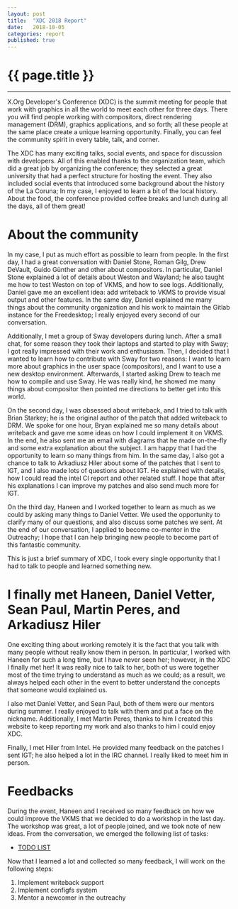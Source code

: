 ```yaml
---
layout: post
title:  "XDC 2018 Report"
date:   2018-10-05
categories: report
published: true
---
```


# {{ page.title }}
---

X.Org Developer's Conference (XDC) is the summit meeting for people that work
with graphics in all the world to meet each other for three days. There you
will  find people working with compositors, direct rendering management (DRM),
graphics applications, and so forth; all these people at the same place create
a unique learning opportunity. Finally, you can feel the community spirit in
every table, talk, and corner.

The XDC has many exciting talks, social events, and space for discussion with
developers. All of this enabled thanks to the organization team, which did a
great job by organizing the conference; they selected a great university that
had a perfect structure for hosting the event.  They also included social
events that introduced some background about the history of the La Coruna; In
my case, I enjoyed to learn a bit of the local history.  About the food, the
conference provided coffee breaks and lunch during all the days, all of them
great!

# About the community

In my case, I put as much effort as possible to learn from people. In the first
day, I had a great conversation with Daniel Stone, Roman Gilg, Drew DeVault,
Guido Günther and other about compositors. In particular, Daniel Stone
explained a lot of details about Weston and Wayland; he also taught me how to
test Weston on top of VKMS, and how to see logs. Additionally, Daniel gave me
an excellent idea: add writeback to VKMS to provide visual output and other
features. In the same day, Daniel explained me many things about the community
organization and his work to maintain the Gitlab instance for the Freedesktop;
I really enjoyed every second of our conversation.

Additionally, I met a group of Sway developers during lunch. After a small
chat, for some reason they took their laptops and started to play with Sway; I
got really impressed with their work and enthusiasm. Then, I decided that I
wanted to learn how to contribute with Sway for two reasons: I  want to learn
more about graphics in the user space (compositors), and I want to use a new
desktop environment. Afterwards, I started asking Drew to teach me how to
compile and use Sway. He was really kind, he showed me many things about
compositor then pointed me directions to better get into this world.

On the second day, I was obsessed about writeback, and I tried to talk with
Brian Starkey; he is the original author of the patch that added writeback to
DRM. We spoke for one hour, Bryan explained me so many details about writeback
and gave me some ideas on how I could implement it on VKMS. In the end, he also
sent me an email with diagrams that he made on-the-fly and some extra
explanation about the subject. I am happy that I had the opportunity to learn
so many things from him. In the same day, I also got a chance to talk to
Arkadiusz Hiler about some of the patches that I sent to IGT, and I also made
lots of questions about IGT. He explained with details, how I could read the
intel CI report and other related stuff. I hope that after his explanations I
can improve my patches and also send much more for IGT.

On the third day, Haneen and I worked together to learn as much as we could by
asking many things to Daniel Vetter. We used the opportunity to clarify many of
our questions, and also discuss some patches we sent. At the end of our
conversation, I applied to become co-mentor in the Outreachy; I hope that I can
help bringing new people to become part of this fantastic community.

 This is just a brief summary of XDC, I took every single opportunity that I
had to talk to people and learned something new.

# I finally met Haneen, Daniel Vetter, Sean Paul, Martin Peres, and Arkadiusz Hiler


One exciting thing about working remotely it is the fact that you talk with
many people without really know them in person. In particular, I worked with
Haneen for such a long time, but I have never seen her; however, in the XDC I
finally met her! It was really nice to talk to her, both of us were together
most of the time trying to understand as much as we could; as a result, we
always helped each other in the event to better understand the concepts that
someone would explained us.

I also met Daniel Vetter, and Sean Paul, both of them were our mentors during
summer. I really enjoyed to talk with them and put a face on the nickname.
Additionally, I met Martin Peres, thanks to him I created this website to keep
reporting my work and also thanks to him I could enjoy XDC.

Finally, I met Hiler from Intel. He provided many feedback on the patches I
sent IGT; he also helped a lot in the IRC channel. I really liked to meet him
in person.

# Feedbacks

During the event, Haneen and I received so many feedback on how we could
improve the VKMS that we decided to do a workshop in the last day. The workshop
was great, a lot of people joined, and we took note of new ideas.  From the
conversation, we emerged the following list of tasks:

* [TODO LIST](https://dri.freedesktop.org/docs/drm/gpu/vkms.html#vkms)

Now that I learned a lot and collected so many feedback, I will work on the
following steps:

1. Implement writeback support
2. Implement configfs system
3. Mentor a newcomer in the outreachy

